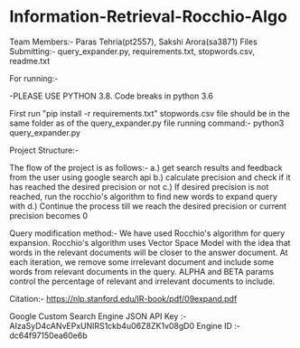 # Information-Retrieval-Rocchio-Algo

Team Members:- Paras Tehria(pt2557), Sakshi Arora(sa3871)
Files Submitting:- query_expander.py, requirements.txt, stopwords.csv, readme.txt

For running:-

-PLEASE USE PYTHON 3.8. Code breaks in python 3.6

First run "pip install -r requirements.txt"
stopwords.csv file should be in the same folder as of the query_expander.py file
running command:- python3 query_expander.py <google api key> <google engine id> <precision> <query>

Project Structure:-

The flow of the project is as follows:-
a.) get search results and feedback from the user using google search api
b.) calculate precision and check if it has reached the desired precision or not
c.) If desired precision is not reached, run the rocchio's algorithm to find new words to expand query with
d.) Continue the process till we reach the desired precision or current precision becomes 0

Query modification method:-
We have used Rocchio's algorithm for query expansion. Rocchio's algorithm uses Vector Space Model
with the idea that words in the relevant documents will be closer to the answer document. At each iteration,
we remove some irrelevant document and include some words from relevant documents in the query. ALPHA and BETA params
control the percentage of relevant and irrelevant documents to include.

Citation:- https://nlp.stanford.edu/IR-book/pdf/09expand.pdf

Google Custom Search Engine JSON API Key :- AIzaSyD4cANvEPxUNlRS1ckb4u06Z8ZK1v08gD0
Engine ID :- dc64f97150ea60e6b
